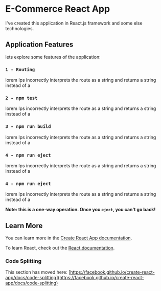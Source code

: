 # E-Commerce React App

I've created this application in React.js framework and some else technologies.

## Application Features

lets explore some features of the application:

### `1 - Routing`

lorem Ips incorrectly interprets the route as a string   and returns a string instead of a

### `2 - npm test`

lorem Ips incorrectly interprets the route as a string   and returns a string instead of a

### `3 - npm run build`

lorem Ips incorrectly interprets the route as a string   and returns a string instead of a

### `4 - npm run eject`

lorem Ips incorrectly interprets the route as a string   and returns a string instead of a

### `4 - npm run eject`

lorem Ips incorrectly interprets the route as a string   and returns a string instead of a


**Note: this is a one-way operation. Once you `eject`, you can't go back!**


## Learn More

You can learn more in the [Create React App documentation](https://facebook.github.io/create-react-app/docs/getting-started).

To learn React, check out the [React documentation](https://reactjs.org/).

### Code Splitting

This section has moved here: [https://facebook.github.io/create-react-app/docs/code-splitting](https://facebook.github.io/create-react-app/docs/code-splitting)

